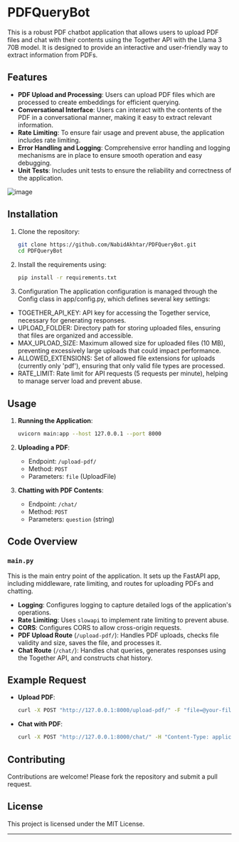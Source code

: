 # PDFQueryBot

This is a robust PDF chatbot application that allows users to upload PDF files and chat with their contents using the Together API with the Llama 3 70B model. It is designed to provide an interactive and user-friendly way to extract information from PDFs.

## Features

- **PDF Upload and Processing**: Users can upload PDF files which are processed to create embeddings for efficient querying.
- **Conversational Interface**: Users can interact with the contents of the PDF in a conversational manner, making it easy to extract relevant information.
- **Rate Limiting**: To ensure fair usage and prevent abuse, the application includes rate limiting.
- **Error Handling and Logging**: Comprehensive error handling and logging mechanisms are in place to ensure smooth operation and easy debugging.
- **Unit Tests**: Includes unit tests to ensure the reliability and correctness of the application.

![image](https://github.com/user-attachments/assets/d6317c8d-61e6-4c81-95de-5f604b733309)


## Installation

1. Clone the repository:
    ```sh
    git clone https://github.com/NabidAkhtar/PDFQueryBot.git
    cd PDFQueryBot
    ```

2. Install the requirements using:
    ```sh
    pip install -r requirements.txt
    ```

3. Configuration
The application configuration is managed through the Config class in app/config.py, which defines several key settings:

- TOGETHER_API_KEY: API key for accessing the Together service, necessary for generating responses.
- UPLOAD_FOLDER: Directory path for storing uploaded files, ensuring that files are organized and accessible.
- MAX_UPLOAD_SIZE: Maximum allowed size for uploaded files (10 MB), preventing excessively large uploads that could impact performance.
- ALLOWED_EXTENSIONS: Set of allowed file extensions for uploads (currently only 'pdf'), ensuring that only valid file types are processed.
- RATE_LIMIT: Rate limit for API requests (5 requests per minute), helping to manage server load and prevent abuse.

## Usage

1. **Running the Application**:
    ```sh
    uvicorn main:app --host 127.0.0.1 --port 8000
    ```

2. **Uploading a PDF**:
    - Endpoint: `/upload-pdf/`
    - Method: `POST`
    - Parameters: `file` (UploadFile)

3. **Chatting with PDF Contents**:
    - Endpoint: `/chat/`
    - Method: `POST`
    - Parameters: `question` (string)

## Code Overview

### `main.py`

This is the main entry point of the application. It sets up the FastAPI app, including middleware, rate limiting, and routes for uploading PDFs and chatting.

- **Logging**: Configures logging to capture detailed logs of the application's operations.
- **Rate Limiting**: Uses `slowapi` to implement rate limiting to prevent abuse.
- **CORS**: Configures CORS to allow cross-origin requests.
- **PDF Upload Route** (`/upload-pdf/`): Handles PDF uploads, checks file validity and size, saves the file, and processes it.
- **Chat Route** (`/chat/`): Handles chat queries, generates responses using the Together API, and constructs chat history.

## Example Request

- **Upload PDF**:
    ```sh
    curl -X POST "http://127.0.0.1:8000/upload-pdf/" -F "file=@your-file.pdf"
    ```

- **Chat with PDF**:
    ```sh
    curl -X POST "http://127.0.0.1:8000/chat/" -H "Content-Type: application/json" -d '{"question": "What is the main topic of the PDF?"}'
    ```

## Contributing

Contributions are welcome! Please fork the repository and submit a pull request.

## License

This project is licensed under the MIT License.

---

